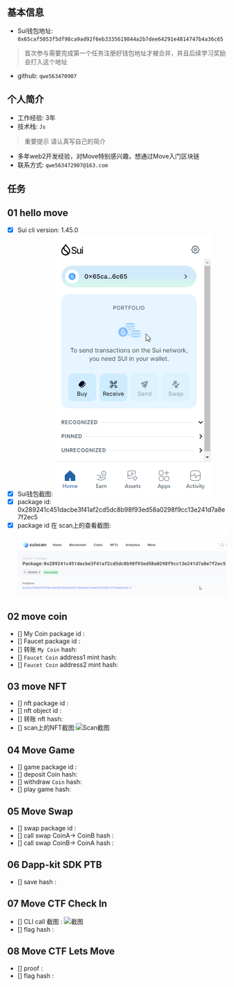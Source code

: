 ## 基本信息
- Sui钱包地址: `0x65caf5053f5df98ca9ad92f6eb3335619844a2b7dee64291e4814747b4a36c65`
> 首次参与需要完成第一个任务注册好钱包地址才被合并，并且后续学习奖励会打入这个地址
- github: `qwe563470907`

## 个人简介
- 工作经验: 3年
- 技术栈: `Js`
> 重要提示 请认真写自己的简介
- 多年web2开发经验，对Move特别感兴趣，想通过Move入门区块链
- 联系方式: `qwe563472907@163.com`

## 任务

##   01 hello move  
- [x] Sui cli version: 1.45.0
- [x] Sui钱包截图: ![Sui钱包截图](./images/qb.png)
- [x] package id: 0x289241c451dacbe3f41af2cd5dc8b98f93ed58a0298f9cc13e241d7a8e7f2ec5
- [x] package id 在 scan上的查看截图:![Scan截图](./images/task1.png)

##   02 move coin
- [] My Coin package id : 
- [] Faucet package id : 
- [] 转账 `My Coin` hash:
- [] `Faucet Coin` address1 mint hash:
- [] `Faucet Coin` address2 mint hash:

##   03 move NFT
- [] nft package id :
- [] nft object id : 
- [] 转账 nft  hash:
- [] scan上的NFT截图:![Scan截图](./images/你的图片地址)

##   04 Move Game
- [] game package id :
- [] deposit Coin hash:
- [] withdraw `Coin` hash:
- [] play game hash:

##   05 Move Swap
- [] swap package id :
- [] call swap CoinA-> CoinB  hash :
- [] call swap CoinB-> CoinA  hash :

##   06 Dapp-kit SDK PTB
- [] save hash :

##   07 Move CTF Check In
- [] CLI call 截图 : ![截图](./images/你的图片地址)
- [] flag hash :

##   08 Move CTF Lets Move
- [] proof : 
- [] flag hash :

